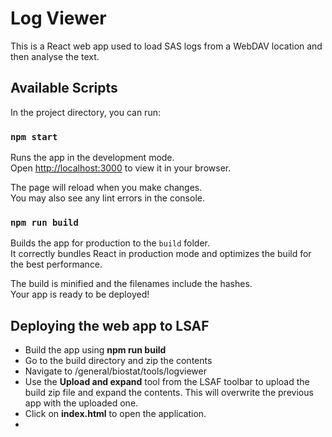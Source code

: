 # Log Viewer

This is a React web app used to load SAS logs from a WebDAV location and then analyse the text.

## Available Scripts

In the project directory, you can run:

### `npm start`

Runs the app in the development mode.\
Open [http://localhost:3000](http://localhost:3000) to view it in your browser.

The page will reload when you make changes.\
You may also see any lint errors in the console.

### `npm run build`

Builds the app for production to the `build` folder.\
It correctly bundles React in production mode and optimizes the build for the best performance.

The build is minified and the filenames include the hashes.\
Your app is ready to be deployed!

## Deploying the web app to LSAF

- Build the app using **npm run build**
- Go to the build directory and zip the contents
- Navigate to /general/biostat/tools/logviewer
- Use the **Upload and expand** tool from the LSAF toolbar to upload the build zip file and expand the contents. This will overwrite the previous app with the uploaded one.
- Click on **index.html** to open the application.
-

